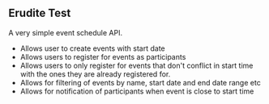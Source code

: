 ## Erudite Test

A very simple event schedule API.

 - Allows user to create events with start date
 - Allows users to register for events as participants
 - Allows users to only register for events that don't conflict in start time with the ones they are already registered for.
 - Allows for filtering of events by name, start date and end date range etc
 - Allows for notification of participants when event is close to start time